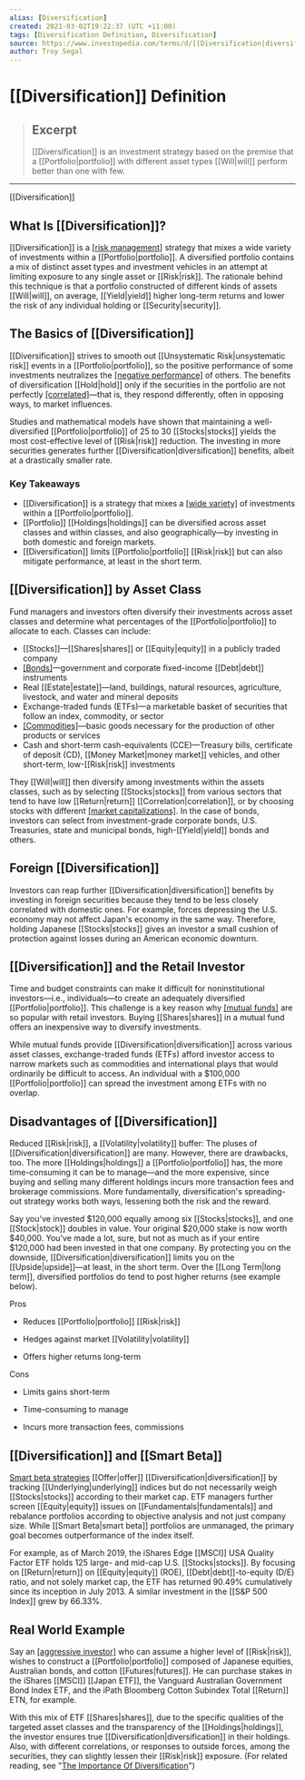 ```yaml
---
alias: [Diversification]
created: 2021-03-02T19:22:37 (UTC +11:00)
tags: [Diversification Definition, Diversification]
source: https://www.investopedia.com/terms/d/[[Diversification|diversification]].asp
author: Troy Segal
---
```


# [[Diversification]] Definition

> ## Excerpt
> [[Diversification]] is an investment strategy based on the premise that a [[Portfolio|portfolio]] with different asset types [[Will|will]] perform better than one with few.

---

[[Diversification]]
## What Is [[Diversification]]?

[[Diversification]] is a [[risk management]](https://www.investopedia.com/terms/r/riskmanagement.asp) strategy that mixes a wide variety of investments within a [[Portfolio|portfolio]]. A diversified portfolio contains a mix of distinct asset types and investment vehicles in an attempt at limiting exposure to any single asset or [[Risk|risk]]. The rationale behind this technique is that a portfolio constructed of different kinds of assets [[Will|will]], on average, [[Yield|yield]] higher long-term returns and lower the risk of any individual holding or [[Security|security]].

## The Basics of [[Diversification]]

[[Diversification]] strives to smooth out [[Unsystematic Risk|unsystematic risk]] events in a [[Portfolio|portfolio]], so the positive performance of some investments neutralizes the [[negative performance]](https://www.investopedia.com/terms/n/negative-[[Return|return]].asp) of others. The benefits of diversification [[Hold|hold]] only if the securities in the portfolio are not perfectly [[correlated]](https://www.investopedia.com/terms/c/[[Correlation|correlation]].asp)—that is, they respond differently, often in opposing ways, to market influences.

Studies and mathematical models have shown that maintaining a well-diversified [[Portfolio|portfolio]] of 25 to 30 [[Stocks|stocks]] yields the most cost-effective level of [[Risk|risk]] reduction. The investing in more securities generates further [[Diversification|diversification]] benefits, albeit at a drastically smaller rate.

### Key Takeaways

-   [[Diversification]] is a strategy that mixes a [[wide variety]](https://www.investopedia.com/terms/w/wide-variety.asp) of investments within a [[Portfolio|portfolio]].
-   [[Portfolio]] [[Holdings|holdings]] can be diversified across asset classes and within classes, and also geographically—by investing in both domestic and foreign markets.
-   [[Diversification]] limits [[Portfolio|portfolio]] [[Risk|risk]] but can also mitigate performance, at least in the short term.

## [[Diversification]] by Asset Class

Fund managers and investors often diversify their investments across asset classes and determine what percentages of the [[Portfolio|portfolio]] to allocate to each. Classes can include:

-   [[Stocks]]—[[Shares|shares]] or [[Equity|equity]] in a publicly traded company
-   [[Bonds]](https://www.investopedia.com/terms/b/bond.asp)—government and corporate fixed-income [[Debt|debt]] instruments
-   Real [[Estate|estate]]—land, buildings, natural resources, agriculture, livestock, and water and mineral deposits
-   Exchange-traded funds (ETFs)—a marketable basket of securities that follow an index, commodity, or sector
-   [[Commodities]](https://www.investopedia.com/terms/c/commodity.asp)—basic goods necessary for the production of other products or services
-   Cash and short-term cash-equivalents (CCE)—Treasury bills, certificate of deposit (CD), [[Money Market|money market]] vehicles, and other short-term, low-[[Risk|risk]] investments

They [[Will|will]] then diversify among investments within the assets classes, such as by selecting [[Stocks|stocks]] from various sectors that tend to have low [[Return|return]] [[Correlation|correlation]], or by choosing stocks with different [[market capitalizations]](https://www.investopedia.com/terms/m/marketcapitalization.asp). In the case of bonds, investors can select from investment-grade corporate bonds, U.S. Treasuries, state and municipal bonds, high-[[Yield|yield]] bonds and others. 

## Foreign [[Diversification]]

Investors can reap further [[Diversification|diversification]] benefits by investing in foreign securities because they tend to be less closely correlated with domestic ones. For example, forces depressing the U.S. economy may not affect Japan's economy in the same way. Therefore, holding Japanese [[Stocks|stocks]] gives an investor a small cushion of protection against losses during an American economic downturn.

## [[Diversification]] and the Retail Investor

Time and budget constraints can make it difficult for noninstitutional investors—i.e., individuals—to create an adequately diversified [[Portfolio|portfolio]]. This challenge is a key reason why [[mutual funds]](https://www.investopedia.com/video/play/introduction-mutual-funds/) are so popular with retail investors. Buying [[Shares|shares]] in a mutual fund offers an inexpensive way to diversify investments.

While mutual funds provide [[Diversification|diversification]] across various asset classes, exchange-traded funds (ETFs) afford investor access to narrow markets such as commodities and international plays that would ordinarily be difficult to access. An individual with a $100,000 [[Portfolio|portfolio]] can spread the investment among ETFs with no overlap.

## Disadvantages of [[Diversification]]

Reduced [[Risk|risk]], a [[Volatility|volatility]] buffer: The pluses of [[Diversification|diversification]] are many. However, there are drawbacks, too. The more [[Holdings|holdings]] a [[Portfolio|portfolio]] has, the more time-consuming it can be to manage—and the more expensive, since buying and selling many different holdings incurs more transaction fees and brokerage commissions. More fundamentally, diversification's spreading-out strategy works both ways, lessening both the risk and the reward.

Say you've invested $120,000 equally among six [[Stocks|stocks]], and one [[Stock|stock]] doubles in value. Your original $20,000 stake is now worth $40,000. You've made a lot, sure, but not as much as if your entire $120,000 had been invested in that one company. By protecting you on the downside, [[Diversification|diversification]] limits you on the [[Upside|upside]]—at least, in the short term. Over the [[Long Term|long term]], diversified portfolios do tend to post higher returns (see example below).

Pros

-   Reduces [[Portfolio|portfolio]] [[Risk|risk]]
    
-   Hedges against market [[Volatility|volatility]]
    
-   Offers higher returns long-term
    

Cons

-   Limits gains short-term
    
-   Time-consuming to manage
    
-   Incurs more transaction fees, commissions
    

## [[Diversification]] and [[Smart Beta]]

[Smart beta strategies](https://www.investopedia.com/terms/s/smart-beta.asp) [[Offer|offer]] [[Diversification|diversification]] by tracking [[Underlying|underlying]] indices but do not necessarily weigh [[Stocks|stocks]] according to their market cap. ETF managers further screen [[Equity|equity]] issues on [[Fundamentals|fundamentals]] and rebalance portfolios according to objective analysis and not just company size. While [[Smart Beta|smart beta]] portfolios are unmanaged, the primary goal becomes outperformance of the index itself.

For example, as of March 2019, the iShares Edge [[MSCI]] USA Quality Factor ETF holds 125 large- and mid-cap U.S. [[Stocks|stocks]]. By focusing on [[Return|return]] on [[Equity|equity]] (ROE), [[Debt|debt]]-to-equity (D/E) ratio, and not solely market cap, the ETF has returned 90.49% cumulatively since its inception in July 2013. A similar investment in the [[S&P 500 Index]] grew by 66.33%.

## Real World Example

Say an [[aggressive investor]](https://www.investopedia.com/terms/a/aggressiveinvestmentstrategy.asp) who can assume a higher level of [[Risk|risk]], wishes to construct a [[Portfolio|portfolio]] composed of Japanese equities, Australian bonds, and cotton [[Futures|futures]]. He can purchase stakes in the iShares [[MSCI]] [[Japan ETF]], the Vanguard Australian Government Bond Index ETF, and the iPath Bloomberg Cotton Subindex Total [[Return]] ETN, for example.

With this mix of ETF [[Shares|shares]], due to the specific qualities of the targeted asset classes and the transparency of the [[Holdings|holdings]], the investor ensures true [[Diversification|diversification]] in their holdings. Also, with different correlations, or responses to outside forces, among the securities, they can slightly lessen their [[Risk|risk]] exposure. (For related reading, see "[The Importance Of Diversification](https://www.investopedia.com/investing/importance-diversification/)")
